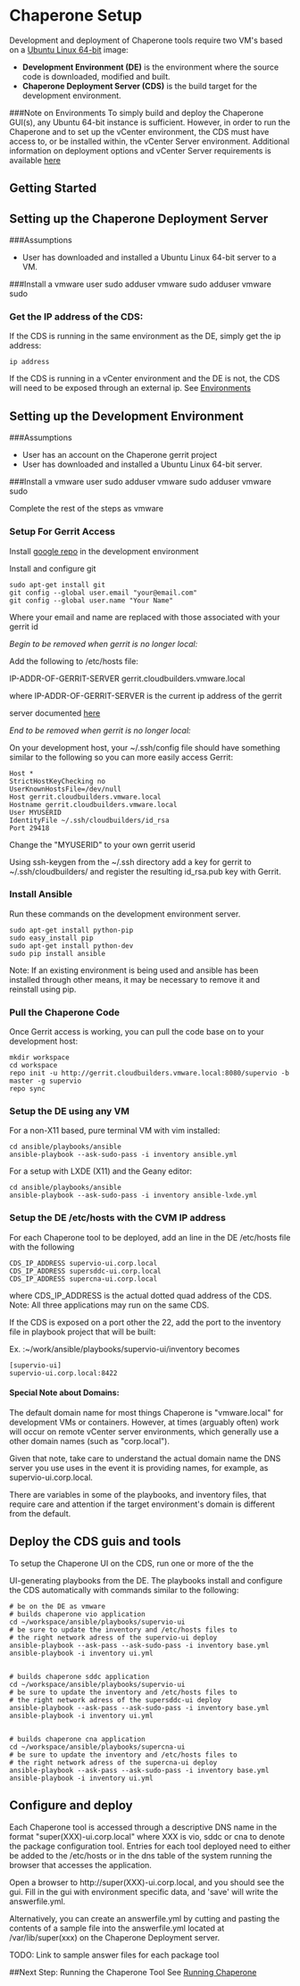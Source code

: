 Chaperone Setup
===============
Development and deployment of Chaperone tools require two VM's based on a
[Ubuntu Linux 64-bit](http://www.ubuntu.com/download/server) image:


- **Development Environment (DE)** is the environment where the source code is downloaded, modified and built.
- **Chaperone Deployment Server (CDS)** is the build target for the development environment.

###Note on Environments
To simply build and deploy the Chaperone GUI(s), any Ubuntu 64-bit
instance is sufficient. However, in order to run the Chaperone and to set
up the vCenter environment, the CDS must have access to, or be installed
within, the vCenter Server environment. Additional information on
deployment options and vCenter Server requirements is available [here](env.md)


Getting Started
---------------

## Setting up the Chaperone Deployment Server

###Assumptions
- User has downloaded and installed a Ubuntu Linux 64-bit server to a VM.

###Install a vmware user
    sudo adduser vmware
    sudo adduser vmware sudo

### Get the IP address of the CDS:

If the CDS is running in the same environment as the DE, simply get the
ip address:


    ip address

If the CDS is running in a vCenter environment and the DE is not, the
CDS will need to be exposed through an external ip. See [Environments](env.md)


## Setting up the Development Environment

###Assumptions
- User has an account on the Chaperone gerrit project
- User has downloaded and installed a Ubuntu Linux 64-bit server.

###Install a vmware user
    sudo adduser vmware
    sudo adduser vmware sudo

Complete the rest of the steps as vmware

### Setup For Gerrit Access

Install [google repo](https://source.android.com/source/downloading.html) in the development environment

Install and configure git

    sudo apt-get install git
    git config --global user.email "your@email.com"
    git config --global user.name "Your Name"

Where your email and name are replaced with those associated with your gerrit id

*Begin to be removed when gerrit is no longer local:*


Add the following to /etc/hosts file:
    
IP-ADDR-OF-GERRIT-SERVER gerrit.cloudbuilders.vmware.local

where IP-ADDR-OF-GERRIT-SERVER is the current ip address of the gerrit

server documented [here](https://wiki.eng.vmware.com/PSO/MSI_CloudBuilders/SuperVIO)

*End to be removed when gerrit is no longer local:*


On your development host, your ~/.ssh/config file should have something
similar to the following so you can more easily access Gerrit:


    Host *
    StrictHostKeyChecking no
    UserKnownHostsFile=/dev/null
    Host gerrit.cloudbuilders.vmware.local
    Hostname gerrit.cloudbuilders.vmware.local
    User MYUSERID
    IdentityFile ~/.ssh/cloudbuilders/id_rsa
    Port 29418


Change the "MYUSERID" to your own gerrit userid

Using ssh-keygen from the ~/.ssh directory add a key for gerrit to ~/.ssh/cloudbuilders/
and register the resulting id_rsa.pub key with Gerrit.

### Install Ansible
Run these commands on the development environment server.

    sudo apt-get install python-pip
    sudo easy_install pip
    sudo apt-get install python-dev
    sudo pip install ansible

Note: If an existing environment is being used and ansible has been installed
through other means, it may be necessary to remove it and reinstall using pip.

### Pull the Chaperone Code
Once Gerrit access is working, you can pull the code base on to your
development host:


    mkdir workspace
    cd workspace
    repo init -u http://gerrit.cloudbuilders.vmware.local:8080/supervio -b master -g supervio
    repo sync

### Setup the DE using any VM

For a non-X11 based, pure terminal VM with vim installed:


    cd ansible/playbooks/ansible
    ansible-playbook --ask-sudo-pass -i inventory ansible.yml


For a setup with LXDE (X11) and the Geany editor:


    cd ansible/playbooks/ansible
    ansible-playbook --ask-sudo-pass -i inventory ansible-lxde.yml


### Setup the DE /etc/hosts with the CVM IP address

For each Chaperone tool to be deployed, add an line in the DE /etc/hosts file
with the following

    CDS_IP_ADDRESS supervio-ui.corp.local
    CDS_IP_ADDRESS supersddc-ui.corp.local
    CDS_IP_ADDRESS supercna-ui.corp.local


where CDS_IP_ADDRESS is the actual dotted quad address of the CDS.
Note: All three applications may run on the same CDS.

If the CDS is exposed on a port other the 22, add the port to the inventory file
in playbook project that will be built:


Ex. :~/work/ansible/playbooks/supervio-ui/inventory becomes


    [supervio-ui]
    supervio-ui.corp.local:8422

#### Special Note about Domains:


The default domain name for most things Chaperone is "vmware.local" for
development VMs or containers. However, at times (arguably often) work
will occur on remote vCenter server environments, which generally use a
other domain names (such as "corp.local").

Given that note, take care to understand the actual domain name the DNS server
you use uses in the event it is providing names, for example, as
supervio-ui.corp.local.


There are variables in some of the playbooks, and inventory files, that
require care and attention if the target environment's domain is
different from the default.


## Deploy the CDS guis and tools

To setup the Chaperone UI on the CDS, run one or more of the the

UI-generating playbooks from the DE. The playbooks install and configure the
CDS automatically with commands similar to the following:


    # be on the DE as vmware
    # builds chaperone vio application
    cd ~/workspace/ansible/playbooks/supervio-ui
    # be sure to update the inventory and /etc/hosts files to
    # the right network adress of the supervio-ui deploy
    ansible-playbook --ask-pass --ask-sudo-pass -i inventory base.yml
    ansible-playbook -i inventory ui.yml


    # builds chaperone sddc application
    cd ~/workspace/ansible/playbooks/supervio-ui
    # be sure to update the inventory and /etc/hosts files to
    # the right network adress of the supersddc-ui deploy
    ansible-playbook --ask-pass --ask-sudo-pass -i inventory base.yml
    ansible-playbook -i inventory ui.yml


    # builds chaperone cna application
    cd ~/workspace/ansible/playbooks/supercna-ui
    # be sure to update the inventory and /etc/hosts files to
    # the right network adress of the supercna-ui deploy
    ansible-playbook --ask-pass --ask-sudo-pass -i inventory base.yml
    ansible-playbook -i inventory ui.yml


## Configure and deploy

Each Chaperone tool is accessed through a descriptive DNS name in the format
"super(XXX)-ui.corp.local" where XXX is vio, sddc or cna to denote the package
configuration tool. Entries for each tool deployed need to either be added to
the /etc/hosts or in the dns table of the system running the browser that
accesses the application.

Open a browser to http://super(XXX)-ui.corp.local, and you should see the gui.
Fill in the gui with environment specific data, and 'save' will write the
answerfile.yml.

Alternatively, you can create an answerfile.yml by cutting and pasting the
contents of a sample file into the answerfile.yml located at /var/lib/super(xxx)
on the Chaperone Deployment server.

TODO: Link to sample answer files for each package tool

##Next Step: Running the Chaperone Tool
See [Running Chaperone](run.md)
